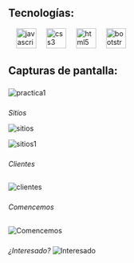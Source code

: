   <h2>Tecnologías:</h2>

<div align="left">
   <img width="12" />
  <img src="https://cdn.jsdelivr.net/gh/devicons/devicon/icons/javascript/javascript-original.svg" height="40" alt="javascript logo"  />
  <img width="12" />
  <img src="https://cdn.jsdelivr.net/gh/devicons/devicon/icons/css3/css3-original.svg" height="40" alt="css3 logo"  />
  <img width="12" />
  <img src="https://cdn.jsdelivr.net/gh/devicons/devicon/icons/html5/html5-original.svg" height="40" alt="html5 logo"  />
  <img width="12" />
  <img src="https://cdn.jsdelivr.net/gh/devicons/devicon/icons/bootstrap/bootstrap-original.svg" height="40" alt="bootstrap logo"  />
  

</div>
  <h2>Capturas de pantalla:</h2>

###

![practica1](https://github.com/daniel-mena2000/P-Bootstrap-/assets/89050072/65a4e943-ea91-41c9-ba63-0b68d56a135a)

###
*Sitios*


![sitios](https://github.com/daniel-mena2000/P-Bootstrap-/assets/89050072/97ac59ec-1d58-4e09-8570-cc14f0e5e4d3)

![sitios1](https://github.com/daniel-mena2000/P-Bootstrap-/assets/89050072/0a142aa6-3900-4bfd-aaf7-523bc1bd4e8b)
###

*Clientes*
##
![clientes](https://github.com/daniel-mena2000/P-Bootstrap-/assets/89050072/f17a735a-bce5-409a-bec3-acdc3d6370b5)

###

*Comencemos*
##
![Comencemos](https://github.com/daniel-mena2000/P-Bootstrap-/assets/89050072/b63332f6-5593-4192-a23f-6176dec9b022)

###
*¿Interesado?*
![Interesado](https://github.com/daniel-mena2000/P-Bootstrap-/assets/89050072/cc1ce09b-28f1-4436-bb9a-3e04f5e3e78b)
###

